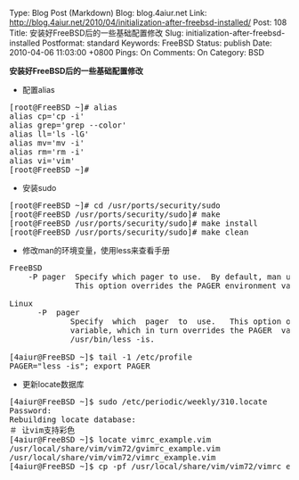 Type: Blog Post (Markdown)
Blog: blog.4aiur.net
Link: http://blog.4aiur.net/2010/04/initialization-after-freebsd-installed/
Post: 108
Title: 安装好FreeBSD后的一些基础配置修改
Slug: initialization-after-freebsd-installed
Postformat: standard
Keywords: FreeBSD
Status: publish
Date: 2010-04-06 11:03:00 +0800
Pings: On
Comments: On
Category: BSD

**安装好FreeBSD后的一些基础配置修改**

* 配置alias

<pre lang="bash">[root@FreeBSD ~]# alias
alias cp='cp -i'
alias grep='grep --color'
alias ll='ls -lG'
alias mv='mv -i'
alias rm='rm -i'
alias vi='vim'
[root@FreeBSD ~]# </pre>

* 安装sudo
<pre lang="bash">[root@FreeBSD ~]# cd /usr/ports/security/sudo
[root@FreeBSD /usr/ports/security/sudo]# make
[root@FreeBSD /usr/ports/security/sudo]# make install
[root@FreeBSD /usr/ports/security/sudo]# make clean</pre>
* 修改man的环境变量，使用less来查看手册
<pre lang="bash">FreeBSD
    -P pager  Specify which pager to use.  By default, man uses ``more -s''.
              This option overrides the PAGER environment variable.

Linux
      -P  pager
             Specify  which  pager  to  use.   This option overrides the MANPAGER environment
             variable, which in turn overrides the PAGER  variable.   By  default,  man  uses
             /usr/bin/less -is.

[4aiur@FreeBSD ~]$ tail -1 /etc/profile
PAGER="less -is"; export PAGER</pre>
* 更新locate数据库
<pre lang="bash">[4aiur@FreeBSD ~]$ sudo /etc/periodic/weekly/310.locate
Password:
Rebuilding locate database:
＃ 让vim支持彩色
[4aiur@FreeBSD ~]$ locate vimrc_example.vim
/usr/local/share/vim/vim72/gvimrc_example.vim
/usr/local/share/vim/vim72/vimrc_example.vim
[4aiur@FreeBSD ~]$ cp -pf /usr/local/share/vim/vim72/vimrc_example.vim ~/.vim</pre>
